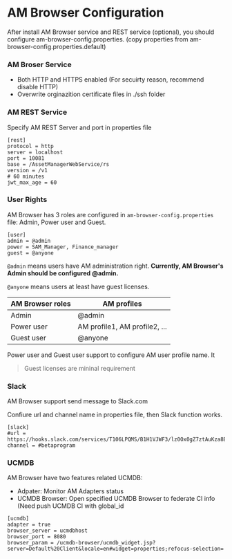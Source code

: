 # AM Browser Configuration

After install AM Browser service and REST service (optional), you should configure am-browser-config.properties. (copy properties from am-browser-config.properties.default)

### AM Broser Service

- Both HTTP and HTTPS enabled (For secuirty reason, recommend disable HTTP)
- Overwrite orginazition certificate files in ./ssh folder

### AM REST Service

Specify AM REST Server and port in properties file

```
[rest]
protocol = http
server = localhost
port = 10081
base = /AssetManagerWebService/rs
version = /v1
# 60 minutes
jwt_max_age = 60
```


### User Rights
AM Browser has 3 roles are configured in `am-browser-config.properties` file: Admin, Power user and Guest.

```
[user]
admin = @admin
power = SAM_Manager, Finance_manager
guest = @anyone
```

`@admin` means users have AM administration right.  **Currently, AM Browser's Admin should be configured @admin.**

`@anyone` means users at least have guest licenses.

AM Browser roles | AM profiles
---|---
Admin | @admin
Power user | AM profile1, AM profile2, ...
Guest user | @anyone

Power user and Guest user support to configure AM user profile name. It

> Guest licenses are mininal requirement

### Slack
AM Browser support send message to Slack.com

Confiure url and channel name in properties file, then Slack function works.
```
[slack]
#url = https://hooks.slack.com/services/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
channel = #betaprogram
```

### UCMDB

AM Browser have two features related UCMDB:

- Adpater: Monitor AM Adapters status
- UCMDB Browser: Open specified UCMDB Browser to federate CI info (Need push UCMDB CI with global_id

```
[ucmdb]
adapter = true
browser_server = ucmdbhost
browser_port = 8080
browser_param = /ucmdb-browser/ucmdb_widget.jsp?server=Default%20Client&locale=en#widget=properties;refocus-selection=
```
